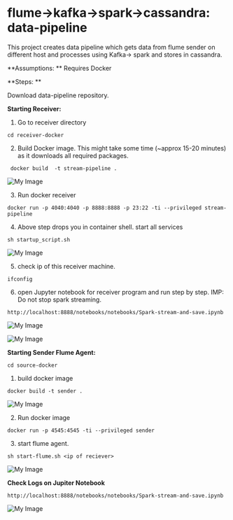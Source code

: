# flume->kafka->spark->cassandra: data-pipeline
This project creates data pipeline which gets data from flume sender on different host and processes using Kafka-> spark and stores in cassandra.

**Assumptions: **
Requires Docker 


**Steps: **

 Download data-pipeline repository.

**Starting Receiver:**

1. Go to receiver directory
```
cd receiver-docker
```

 2. Build Docker image. This might take some time (~approx 15-20 minutes) as it downloads all required packages.
```
 docker build  -t stream-pipeline .
```

![My Image](https://github.com/rashmishrm/data-pipeline/blob/master/step-images/build-reciever.png)

3. Run docker receiver

```
docker run -p 4040:4040 -p 8888:8888 -p 23:22 -ti --privileged stream-pipeline
```

4. Above step drops you in container shell. start all services

```
sh startup_script.sh
```

![My Image](https://github.com/rashmishrm/data-pipeline/blob/master/step-images/run-receiver.png)

5. check ip of this receiver machine.
```
ifconfig
```

6.  open Jupyter notebook for receiver program and run step by step. 
    IMP: Do not stop spark streaming. 
 

```
http://localhost:8888/notebooks/notebooks/Spark-stream-and-save.ipynb
```

![My Image](https://github.com/rashmishrm/data-pipeline/blob/master/step-images/notebook-1.png)


![My Image](https://github.com/rashmishrm/data-pipeline/blob/master/step-images/notebook-output.png)


**Starting Sender Flume Agent:**

```
cd source-docker
```

1. build docker image

```
docker build -t sender .
```

![My Image](https://github.com/rashmishrm/data-pipeline/blob/master/step-images/build-sender.png)


2. Run docker image

```
docker run -p 4545:4545 -ti --privileged sender
```

3. start flume agent.

```
sh start-flume.sh <ip of reciever>
```

![My Image](https://github.com/rashmishrm/data-pipeline/blob/master/step-images/start-flume-sender.png)

**Check Logs on Jupiter Notebook**

```
http://localhost:8888/notebooks/notebooks/Spark-stream-and-save.ipynb
```


![My Image](https://github.com/rashmishrm/data-pipeline/blob/master/step-images/notebook-output1.png)
